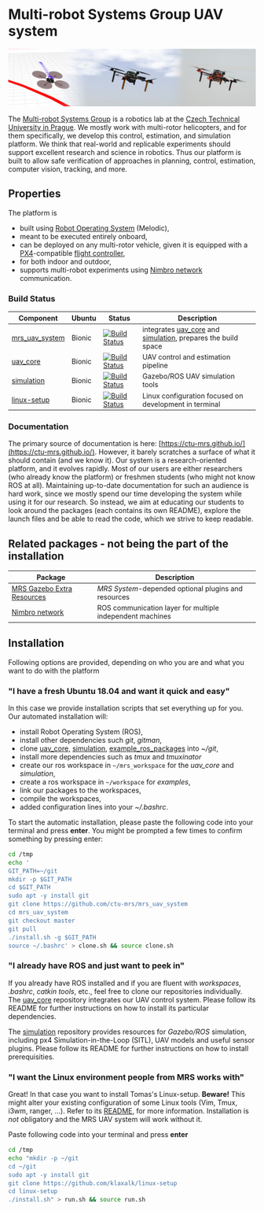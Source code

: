 # Multi-robot Systems Group UAV system
![thumbnail](.fig/drone_collage.jpg)

The [Multi-robot Systems Group](http://mrs.felk.cvut.cz) is a robotics lab at the [Czech Technical University in Prague](https://www.cvut.cz/).
We mostly work with multi-rotor helicopters, and for them specifically, we develop this control, estimation, and simulation platform.
We think that real-world and replicable experiments should support excellent research and science in robotics.
Thus our platform is built to allow safe verification of approaches in planning, control, estimation, computer vision, tracking, and more.

## Properties

The platform is

* built using [Robot Operating System](https://www.ros.org/) (Melodic),
* meant to be executed entirely onboard,
* can be deployed on any multi-rotor vehicle, given it is equipped with a [PX4](https://github.com/ctu-mrs/px4_firmware)-compatible [flight controller](https://pixhawk.org/),
* for both indoor and outdoor,
* supports multi-robot experiments using [Nimbro network](https://github.com/ctu-mrs/nimbro_network) communication.

### Build Status

| Component                                                   | Ubuntu | Status                                                                                                                          | Description                                                                                                                                  |
|-------------------------------------------------------------|--------|---------------------------------------------------------------------------------------------------------------------------------|----------------------------------------------------------------------------------------------------------------------------------------------|
| [mrs_uav_system](https://github.com/ctu-mrs/mrs_uav_system) | Bionic | [![Build Status](https://travis-ci.com/ctu-mrs/mrs_uav_system.svg?branch=master)](https://travis-ci.com/ctu-mrs/mrs_uav_system) | integrates [uav_core](https://github.com/ctu-mrs/uav_core) and [simulation](https://github.com/ctu-mrs/simulation), prepares the build space |
| [uav_core](https://github.com/ctu-mrs/uav_core)             | Bionic | [![Build Status](https://travis-ci.com/ctu-mrs/uav_core.svg?branch=master)](https://travis-ci.com/ctu-mrs/uav_core)             | UAV control and estimation pipeline                                                                                                          |
| [simulation](https://github.com/ctu-mrs/simulation)         | Bionic | [![Build Status](https://travis-ci.com/ctu-mrs/simulation.svg?branch=master)](https://travis-ci.com/ctu-mrs/simulation)         | Gazebo/ROS UAV simulation tools                                                                                                              |
| [linux-setup](https://github.com/klaxalk/linux-setup)       | Bionic | [![Build Status](https://travis-ci.com/klaxalk/linux-setup.svg?branch=master)](https://travis-ci.com/klaxalk/linux-setup)       | Linux configuration focused on development in terminal                                                                                       |

### Documentation

The primary source of documentation is here: [https://ctu-mrs.github.io/](https://ctu-mrs.github.io/).
However, it barely scratches a surface of what it should contain (and we know it).
Our system is a research-oriented platform, and it evolves rapidly.
Most of our users are either researchers (who already know the platform) or freshmen students (who might not know ROS at all).
Maintaining up-to-date documentation for such an audience is hard work, since we mostly spend our time developing the system while using it for our research.
So instead, we aim at educating our students to look around the packages (each contains its own README), explore the launch files and be able to read the code, which we strive to keep readable.

## Related packages - not being the part of the installation

| Package                                                                              | Description                                               |
|--------------------------------------------------------------------------------------|-----------------------------------------------------------|
| [MRS Gazebo Extra Resources](https://github.com/ctu-mrs/mrs_gazebo_extras_resources) | *MRS System*-depended optional plugins and resources      |
| [Nimbro network](https://github.com/ctu-mrs/nimbro_network)                          | ROS communication layer for multiple independent machines |

## Installation

Following options are provided, depending on who you are and what you want to do with the platform

### "I have a fresh Ubuntu 18.04 and want it quick and easy"

In this case we provide installation scripts that set everything up for you.
Our automated installation will:
* install Robot Operating System (ROS),
* install other dependencies such *git*, *gitman*,
* clone [uav_core](https://github.com/ctu-mrs/uav_core), [simulation](https://github.com/ctu-mrs/simulation), [example_ros_packages](https://github.com/ctu-mrs/example_ros_packages) into *~/git*,
* install more dependencies such as *tmux* and *tmuxinator*
* create our ros workspace in ```~/mrs_workspace``` for the *uav_core* and *simulation*,
* create a ros workspace in ```~/workspace``` for *examples*,
* link our packages to the workspaces,
* compile the workspaces,
* added configuration lines into your *~/.bashrc*.

To start the automatic installation, please paste the following code into your terminal and press **enter**.
You might be prompted a few times to confirm something by pressing enter:
```bash
cd /tmp
echo '
GIT_PATH=~/git
mkdir -p $GIT_PATH
cd $GIT_PATH
sudo apt -y install git
git clone https://github.com/ctu-mrs/mrs_uav_system
cd mrs_uav_system
git checkout master
git pull
./install.sh -g $GIT_PATH
source ~/.bashrc' > clone.sh && source clone.sh
```

### "I already have ROS and just want to peek in"

If you already have ROS installed and if you are fluent with *workspaces*, *.bashrc*, *catkin tools*, etc., feel free to clone our repositories individually.
The [uav_core](https://github.com/ctu-mrs/uav_core) repository integrates our UAV control system.
Please follow its README for further instructions on how to install its particular dependencies.

The [simulation](https://github.com/ctu-mrs/simulation) repository provides resources for *Gazebo/ROS* simulation, including px4 Simulation-in-the-Loop (SITL), UAV models and useful sensor plugins.
Please follow its README for further instructions on how to install prerequisities.

### "I want the Linux environment people from MRS works with"

Great! In that case you want to install Tomas's Linux-setup.
**Beware!** This might alter your existing configuration of some Linux tools (Vim, Tmux, i3wm, ranger, ...).
Refer to its [README](https://github.com/klaxalk/linux-setup), for more information.
Installation is *not* obligatory and the MRS UAV system will work without it.

Paste following code into your terminal and press **enter**
```bash
cd /tmp
echo "mkdir -p ~/git
cd ~/git
sudo apt -y install git
git clone https://github.com/klaxalk/linux-setup
cd linux-setup
./install.sh" > run.sh && source run.sh
```
